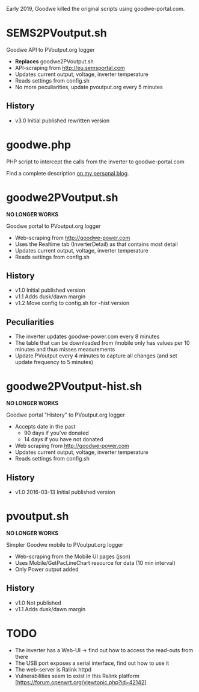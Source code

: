 
Early 2019, Goodwe killed the original scripts using goodwe-portal.com.

# SEMS2PVoutput.sh
Goodwe API to PVoutput.org logger
 * **Replaces** goodwe2PVoutput.sh
 * API-scraping from http://eu.semsportal.com
 * Updates current output, voltage, inverter temperature
 * Reads settings from config.sh
 * No more peculiarities, update pvoutput.org every 5 minutes

## History
 - v3.0 Initial published rewritten version

# goodwe.php
PHP script to intercept the calls from the inverter to goodwe-portal.com

Find a complete description [on my personal blog](https://brnrd.eu/misc/2019-03-23/killing-the-internet-of-shit.html).

# goodwe2PVoutput.sh
**NO LONGER WORKS**

Goodwe portal to PVoutput.org logger
 * Web-scraping from http://goodwe-power.com
 * Uses the Realtime tab (InverterDetail) as that contains most detail
 * Updates current output, voltage, inverter temperature
 * Reads settings from config.sh

## History
 - v1.0 Initial published version
 - v1.1 Adds dusk/dawn margin
 - v1.2 Move config to config.sh for -hist version
 
## Peculiarities
 * The inverter updates goodwe-power.com every 8 minutes
 * The table that can be downloaded from /mobile only has values per 10 minutes and thus misses measurements
 * Update PVoutput every 4 minutes to capture all changes (and set update frequency to 5 minutes)

# goodwe2PVoutput-hist.sh
**NO LONGER WORKS**

Goodwe portal "History" to PVoutput.org logger
 * Accepts date in the past
   - 90 days if you've donated
   - 14 days if you have not donated
 * Web scraping from http://goodwe-power.com
 * Updates current output, voltage, inverter temperature
 * Reads settings from config.sh

## History
 - v1.0 2016-03-13 Initial published version

# pvoutput.sh
**NO LONGER WORKS**

Simpler Goodwe mobile to PVoutput.org logger
 * Web-scraping from the Mobile UI pages (json)
 * Uses Mobile/GetPacLineChart resource for data (10 min interval)
 * Only Power output added

## History
 - v1.0 Not published
 - v1.1 Adds dusk/dawn margin
 
# TODO
 * The inverter has a Web-UI -> find out how to access the read-outs from there
 * The USB port exposes a serial interface, find out how to use it
 * The web-server is Ralink httpd
 * Vulnerabilities seem to exist in this Ralink platform [https://forum.openwrt.org/viewtopic.php?id=42142]
 
